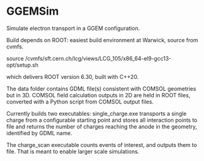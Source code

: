 # GGEMSim
Simulate electron transport in a GGEM configuration.

Build depends on ROOT: easiest build environment at Warwick, source from cvmfs.

source /cvmfs/sft.cern.ch/lcg/views/LCG_105/x86_64-el9-gcc13-opt/setup.sh

which delivers ROOT version 6.30, built with C++20.

The data folder contains GDML file(s) consistent with COMSOL geometries but in 3D. COMSOL field calculation
outputs in 2D are held in ROOT files, converted with a Python script from COMSOL output files.

Currently builds two executables: single_charge.exe transports a single charge from a configurable
starting point and stores all interaction points to file and returns the number of charges reaching the anode 
in the geometry, identified by GDML name.

The charge_scan executable counts events of interest, and outputs them to file. That is meant to enable
larger scale simulations.
